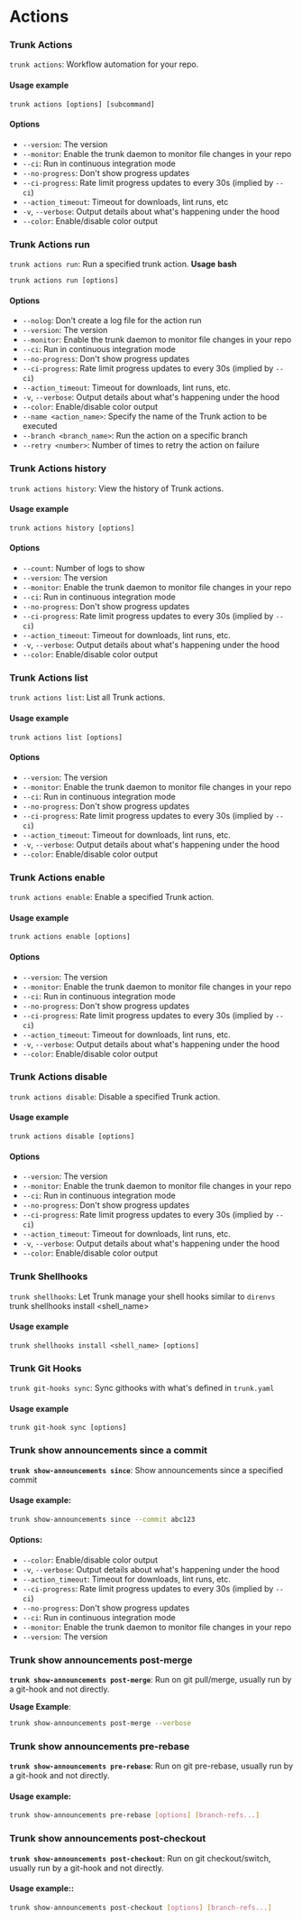 # Actions

### Trunk Actions

`trunk actions`: Workflow automation for your repo.

#### **Usage** **example**

```
trunk actions [options] [subcommand]
```

#### Options

* `--version`: The version
* `--monitor`: Enable the trunk daemon to monitor file changes in your repo
* `--ci`: Run in continuous integration mode
* `--no-progress`: Don't show progress updates
* `--ci-progress`: Rate limit progress updates to every 30s (implied by `--ci`)
* `--action_timeout`: Timeout for downloads, lint runs, etc
* `-v`, `--verbose`: Output details about what's happening under the hood
* `--color`: Enable/disable color output

### Trunk Actions run

`trunk actions run`: Run a specified trunk action. **Usage** **bash**

```
trunk actions run [options]
```

#### **Options**

* `--nolog`: Don't create a log file for the action run
* `--version`: The version
* `--monitor`: Enable the trunk daemon to monitor file changes in your repo
* `--ci`: Run in continuous integration mode
* `--no-progress`: Don't show progress updates
* `--ci-progress`: Rate limit progress updates to every 30s (implied by `--ci`)
* `--action_timeout`: Timeout for downloads, lint runs, etc.
* `-v`, `--verbose`: Output details about what's happening under the hood
* `--color`: Enable/disable color output
* `--name <action_name>`: Specify the name of the Trunk action to be executed
* `--branch <branch_name>`: Run the action on a specific branch
* `--retry <number>`: Number of times to retry the action on failure

### Trunk Actions history

`trunk actions history`: View the history of Trunk actions.

#### **Usage** example

```
trunk actions history [options]
```

#### **Options**

* `--count`: Number of logs to show
* `--version`: The version
* `--monitor`: Enable the trunk daemon to monitor file changes in your repo
* `--ci`: Run in continuous integration mode
* `--no-progress`: Don't show progress updates
* `--ci-progress`: Rate limit progress updates to every 30s (implied by `--ci`)
* `--action_timeout`: Timeout for downloads, lint runs, etc.
* `-v`, `--verbose`: Output details about what's happening under the hood
* `--color`: Enable/disable color output

### Trunk Actions list

`trunk actions list`: List all Trunk actions.

#### **Usage** example

```
trunk actions list [options]
```

#### **Options**

* `--version`: The version
* `--monitor`: Enable the trunk daemon to monitor file changes in your repo
* `--ci`: Run in continuous integration mode
* `--no-progress`: Don't show progress updates
* `--ci-progress`: Rate limit progress updates to every 30s (implied by `--ci`)
* `--action_timeout`: Timeout for downloads, lint runs, etc.
* `-v`, `--verbose`: Output details about what's happening under the hood
* `--color`: Enable/disable color output

### Trunk Actions enable

`trunk actions enable`: Enable a specified Trunk action.

#### **Usage** example

```
trunk actions enable [options]
```

#### **Options**

* `--version`: The version
* `--monitor`: Enable the trunk daemon to monitor file changes in your repo
* `--ci`: Run in continuous integration mode
* `--no-progress`: Don't show progress updates
* `--ci-progress`: Rate limit progress updates to every 30s (implied by `--ci`)
* `--action_timeout`: Timeout for downloads, lint runs, etc.
* `-v`, `--verbose`: Output details about what's happening under the hood
* `--color`: Enable/disable color output

### Trunk Actions disable

`trunk actions disable`: Disable a specified Trunk action.

#### **Usage** example

```
trunk actions disable [options]
```

#### **Options**

* `--version`: The version
* `--monitor`: Enable the trunk daemon to monitor file changes in your repo
* `--ci`: Run in continuous integration mode
* `--no-progress`: Don't show progress updates
* `--ci-progress`: Rate limit progress updates to every 30s (implied by `--ci`)
* `--action_timeout`: Timeout for downloads, lint runs, etc.
* `-v`, `--verbose`: Output details about what's happening under the hood
* `--color`: Enable/disable color output

### Trunk Shellhooks

`trunk shellhooks`: Let Trunk manage your shell hooks similar to `direnvs` trunk shellhooks install \<shell\_name>

#### **Usage** example

```
trunk shellhooks install <shell_name> [options]
```

### Trunk Git Hooks

`trunk git-hooks sync`: Sync githooks with what's defined in `trunk.yaml`

#### **Usage** example

```
trunk git-hook sync [options]
```

### Trunk show announcements since a commit

**`trunk show-announcements since`**: Show announcements since a specified commit

#### **Usage** example:

```sh
trunk show-announcements since --commit abc123
```

#### **Options**:

* `--color`: Enable/disable color output
* `-v`, `--verbose`: Output details about what's happening under the hood
* `--action_timeout`: Timeout for downloads, lint runs, etc.
* `--ci-progress`: Rate limit progress updates to every 30s (implied by `--ci`)
* `--no-progress`: Don't show progress updates
* `--ci`: Run in continuous integration mode
* `--monitor`: Enable the trunk daemon to monitor file changes in your repo
* `--version`: The version

### **Trunk show announcements post-merge**

**`trunk show-announcements post-merge`**: Run on git pull/merge, usually run by a git-hook and not directly.

**Usage Example**:

```sh
trunk show-announcements post-merge --verbose
```

### **Trunk show announcements pre-rebase**

**`trunk show-announcements pre-rebase`**: Run on git pre-rebase, usually run by a git-hook and not directly.

#### **Usage** example:

```sh
trunk show-announcements pre-rebase [options] [branch-refs...]
```

### **Trunk show announcements post-checkout**

**`trunk show-announcements post-checkout`**: Run on git checkout/switch, usually run by a git-hook and not directly.

#### **Usage** example::

```sh
trunk show-announcements post-checkout [options] [branch-refs...]
```
